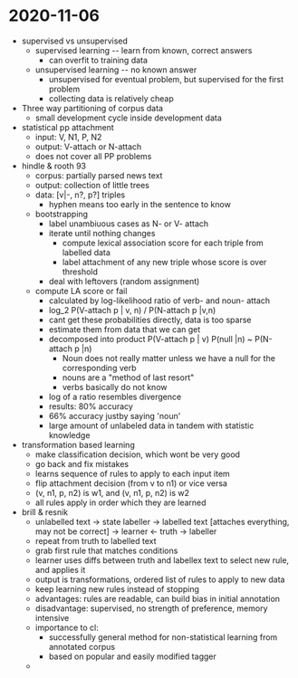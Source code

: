 # 2020-11-06
* supervised vs unsupervised
  * supervised learning -- learn from known, correct answers
    * can overfit to training data
  * unsupervised learning -- no known answer
    * unsupervised for eventual problem, but supervised for the first problem
    * collecting data is relatively cheap
* Three way partitioning of corpus data
  * small development cycle inside development data
* statistical pp attachment
  * input: V, N1, P, N2
  * output: V-attach or N-attach
  * does not cover all PP problems
* hindle & rooth 93
  * corpus: partially parsed news text
  * output: collection of little trees
  * data: [v|-, n?, p?] triples
    * hyphen means too early in the sentence to know
  * bootstrapping
    * label unambiuous cases as N- or V- attach
    * iterate until nothing changes
      * compute lexical association score for each triple from labelled data
      * label attachment of any new triple whose score is over threshold
    * deal with leftovers (random assignment)
  * compute LA score or fail
    * calculated by log-likelihood ratio of verb- and noun- attach
    * log_2 P(V-attach p | v, n) / P(N-attach p |v,n)
    * cant get these probabilities directly, data is too sparse
    * estimate them from data that we can get
    * decomposed into product P(V-attach p | v) P(null |n) ~ P(N-attach p |n)
      * Noun does not really matter unless we have a null for the corresponding verb
      * nouns are a "method of last resort"
      * verbs basically do not know
    * log of a ratio resembles divergence 
    * results: 80% accuracy
    * 66% accuracy justby saying 'noun'
    * large amount of unlabeled data in tandem with statistic knowledge
* transformation based learning
  * make classification decision, which wont be very good
  * go back and fix mistakes
  * learns sequence of rules to apply to each input item
  * flip attachment decision (from v to n1) or vice versa
  * (v, n1, p, n2) is w1, and (v, n1, p, n2) is w2
  * all rules apply in order which they are learned
* brill & resnik 
  * unlabelled text -> state labeller -> labelled text [attaches everything, may not be correct] -> learner <- truth -> labeller
  * repeat from truth to labelled text
  * grab first rule that matches conditions
  * learner uses diffs between truth and labellex text to select new rule, and applies it
  * output is transformations, ordered list of rules to apply to new data
  * keep learning new rules instead of stopping
  * advantages: rules are readable, can build bias in initial annotation
  * disadvantage: supervised, no strength of preference, memory intensive
  * importance to cl:
    * successfully general method for non-statistical learning from annotated corpus
    * based on popular and easily modified tagger
  * 